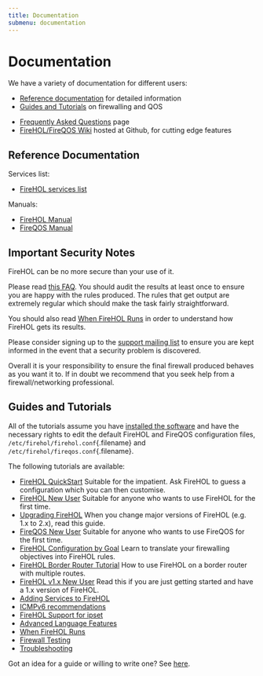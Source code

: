 ```yaml
---
title: Documentation
submenu: documentation
---
```


Documentation
=============

We have a variety of documentation for different users:

-   [Reference documentation](#reference-documentation) for detailed information
-   [Guides and Tutorials](#guides-and-tutorials) on firewalling and QOS
*   [Frequently Asked Questions](/faq/) page
*   [FireHOL/FireQOS Wiki](https://github.com/ktsaou/firehol/wiki/) hosted at Github, for cutting edge features


Reference Documentation
-----------------------

Services list:

-   [FireHOL services list](/services/)

Manuals:

* [FireHOL Manual](/firehol-manual/)
* [FireQOS Manual](/fireqos-manual/)

Important Security Notes
------------------------

FireHOL can be no more secure than your use of it.

Please read [this FAQ](/faq/#trust). You should audit the results at
least once to ensure you are happy with the rules produced. The rules
that get output are extremely regular which should make the task fairly
straightforward.

You should also read [When FireHOL Runs](/guides/when-firehol-runs/) in
order to understand how FireHOL gets its results.

Please consider signing up to the [support mailing
list](http://lists.firehol.org/mailman/listinfo/firehol-support) to
ensure you are kept informed in the event that a security problem is
discovered.

Overall it is your responsibility to ensure the final firewall produced
behaves as you want it to. If in doubt we recommend that you seek help
from a firewall/networking professional.

Guides and Tutorials
--------------------

All of the tutorials assume you have [installed the
software](/installing/) and have the necessary rights to edit the
default FireHOL and FireQOS configuration files,
`/etc/firehol/firehol.conf`{.filename} and
`/etc/firehol/fireqos.conf`{.filename}.

The following tutorials are available:

<div class="list-with-header">

-   [FireHOL QuickStart](/tutorial/firehol-quickstart/) Suitable for the
    impatient. Ask FireHOL to guess a configuration which you can then
    customise.
-   [FireHOL New User](/tutorial/firehol-new-user/) Suitable for anyone
    who wants to use FireHOL for the first time.
-   [Upgrading FireHOL](/upgrade/) When you change major versions
    of FireHOL (e.g. 1.x to 2.x), read this guide.
-   [FireQOS New User](/tutorial/fireqos-new-user/) Suitable for anyone
    who wants to use FireQOS for the first time.
-   [FireHOL Configuration by Goal](/tutorial/firehol-by-goal/) Learn to
    translate your firewalling objectives into FireHOL rules.
-   [FireHOL Border Router Tutorial](/tutorial/firehol-border-router/)
    How to use FireHOL on a border router with multiple routes.
-   [FireHOL v1.x New User](/tutorial/firehol-v1/) Read this if you are
    just getting started and have a 1.x version of FireHOL.
-   [Adding Services to FireHOL](/guides/adding-services/)
-   [ICMPv6 recommendations](/guides/icmpv6-recommendations/)
-   [FireHOL Support for ipset](/guides/ipset/)
-   [Advanced Language Features](/guides/firehol-language/)
-   [When FireHOL Runs](/guides/when-firehol-runs/)
-   [Firewall Testing](/guides/firewall-testing/)
-   [Troubleshooting](/guides/firehol-troubleshooting/)
</div>

Got an idea for a guide or willing to write one? See
[here](/source-install/#get-involved).

